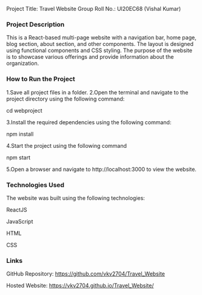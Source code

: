Project Title: Travel Website
Group Roll No.: UI20EC68 (Vishal Kumar)

### Project Description
This is a React-based multi-page website with a navigation bar, home page, blog section, about section, and other components. The layout is designed using functional components and CSS styling. The purpose of the website is to showcase various offerings and provide information about the organization.

### How to Run the Project
1.Save all project files in a folder.
2.Open the terminal and navigate to the project directory using the following command:

cd webproject

3.Install the required dependencies using the following command:

npm install

4.Start the project using the following command

npm start

5.Open a browser and navigate to http://localhost:3000 to view the website.

### Technologies Used
The website was built using the following technologies:

ReactJS

JavaScript

HTML

CSS

### Links

GitHub Repository: https://github.com/vkv2704/Travel_Website

Hosted Website: https://vkv2704.github.io/Travel_Website/











